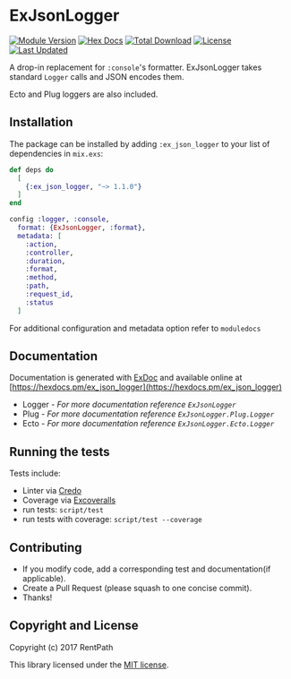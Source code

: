 # ExJsonLogger

[![Module Version](https://img.shields.io/hexpm/v/ex_json_logger.svg)](https://hex.pm/packages/ex_json_logger)
[![Hex Docs](https://img.shields.io/badge/hex-docs-lightgreen.svg)](https://hexdocs.pm/ex_json_logger/)
[![Total Download](https://img.shields.io/hexpm/dt/ex_json_logger.svg)](https://hex.pm/packages/ex_json_logger)
[![License](https://img.shields.io/hexpm/l/ex_json_logger.svg)](https://github.com/rentpath/ex_json_logger/blob/master/LICENSE.md)
[![Last Updated](https://img.shields.io/github/last-commit/rentpath/ex_json_logger.svg)](https://github.com/rentpath/ex_json_logger/commits/master)

A drop-in replacement for `:console`'s formatter. ExJsonLogger takes standard `Logger` calls and JSON encodes them.

Ecto and Plug loggers are also included.

## Installation

The package can be installed by adding `:ex_json_logger` to your list of
dependencies in `mix.exs`:

```elixir
def deps do
  [
    {:ex_json_logger, "~> 1.1.0"}
  ]
end
```

```elixir
config :logger, :console,
  format: {ExJsonLogger, :format},
  metadata: [
    :action,
    :controller,
    :duration,
    :format,
    :method,
    :path,
    :request_id,
    :status
  ]
```

For additional configuration and metadata option refer to `moduledocs`

## Documentation

Documentation is generated with [ExDoc](https://github.com/elixir-lang/ex_doc) and available online at [https://hexdocs.pm/ex_json_logger](https://hexdocs.pm/ex_json_logger)

 * Logger - *For more documentation reference `ExJsonLogger`*
 * Plug - *For more documentation reference `ExJsonLogger.Plug.Logger`*
 * Ecto - *For more documentation reference `ExJsonLogger.Ecto.Logger`*


## Running the tests

Tests include:

- Linter via [Credo](https://hex.pm/packages/credo)
- Coverage via [Excoveralls](https://hex.pm/packages/excoveralls)
- run tests: `script/test`
- run tests with coverage: `script/test --coverage`

## Contributing

-  If you modify code, add a corresponding test and documentation(if applicable).
-  Create a Pull Request (please squash to one concise commit).
-  Thanks!

## Copyright and License

Copyright (c) 2017 RentPath

This library licensed under the [MIT license](./LICENSE.md).
